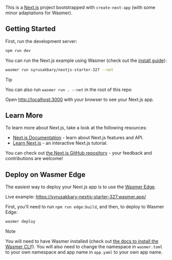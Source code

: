 This is a [Next.js](https://nextjs.org/) project bootstrapped with `create-next-app` (with some minor adaptations for Wasmer).

## Getting Started

First, run the development server:

```bash
npm run dev
```

You can run the Next.js example using Wasmer (check out the [install guide](https://docs.wasmer.io/install)):

```bash
wasmer run syrusakbary/nextjs-starter-327 --net
```

> [!TIP]
> You can also run `wasmer run . --net` in the root of this repo

Open [http://localhost:3000](http://localhost:3000) with your browser to see your Next.js app.

## Learn More

To learn more about Next.js, take a look at the following resources:

- [Next.js Documentation](https://nextjs.org/docs) - learn about Next.js features and API.
- [Learn Next.js](https://nextjs.org/learn) - an interactive Next.js tutorial.

You can check out [the Next.js GitHub repository](https://github.com/vercel/next.js/) - your feedback and contributions are welcome!

## Deploy on Wasmer Edge

The easiest way to deploy your Next.js app is to use the [Wasmer Edge](https://wasmer.io/products/edge).

Live example: https://syrusakbary-nextjs-starter-327.wasmer.app/

First, you'll need to run `npm run edge:build`, and then, to deploy to Wasmer Edge:

```bash
wasmer deploy
```

> [!NOTE]
> You will need to have Wasmer installed (check out [the docs to install the Wasmer CLI](https://docs.wasmer.io/install)!). 
> You will also need to change the namespace in `wasmer.toml` to your own namespace and app name in `app.yaml` to your own app name.
